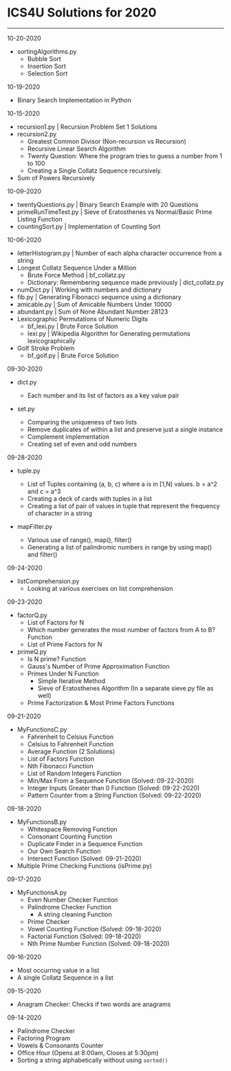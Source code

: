 # ICS4U Solutions for 2020
---
10-20-2020
- sortingAlgorithms.py
    - Bubble Sort
    - Insertion Sort
    - Selection Sort

10-19-2020
- Binary Search Implementation in Python

10-15-2020
- recursion1.py | Recursion Problem Set 1 Solutions
- recursion2.py
    - Greatest Common Divisor (Non-recursion vs Recursion)
    - Recursive Linear Search Algorithm
    - Twenty Question: Where the program tries to guess a number from 1 to 100
    - Creating a Single Collatz Sequence recursively.
- Sum of Powers Recursively

10-09-2020
- twentyQuestions.py | Binary Search Example with 20 Questions
- primeRunTimeTest.py | Sieve of Eratosthenes vs Normal/Basic Prime Listing Function
- countingSort.py | Implementation of Counting Sort

10-06-2020
- letterHistogram.py | Number of each alpha character occurrence from a string
- Longest Collatz Sequence Under a Million
    - Brute Force Method | bf_collatz.py
    - Dictionary: Remembering sequence made previously | dict_collatz.py
- numDict.py | Working with numbers and dictionary
- fib.py | Generating Fibonacci sequence using a dictionary
- amicable.py | Sum of Amicable Numbers Under 10000
- abundant.py | Sum of None Abundant Number 28123
- Lexicographic Permutations of Numeric Digits
    - bf_lexi.py | Brute Force Solution
    - lexi.py | Wikipedia Algorithm for Generating permutations lexicographically
- Golf Stroke Problem
    - bf_golf.py | Brute Force Solution

09-30-2020
- dict.py
    - Each number and its list of factors as a key value pair

- set.py
    - Comparing the uniqueness of two lists
    - Remove duplicates of within a list and preserve just a single instance
    - Complement implementation
    - Creating set of even and odd numbers

09-28-2020
- tuple.py
    - List of Tuples containing (a, b, c) where a is in [1,N) values. b = a^2 and c = a^3
    - Creating a deck of cards with tuples in a list
    - Creating a list of pair of values in tuple that represent the frequency of character in a string

- mapFilter.py
    - Various use of range(), map(), filter()
    - Generating a list of palindromic numbers in range by using map() and filter()

09-24-2020
- listComprehension.py
    - Looking at various exercises on list comprehension

09-23-2020
- factorQ.py
    - List of Factors for N
    - Which number generates the most number of factors from A to B? Function
    - List of Prime Factors for N
- primeQ.py
    - Is N prime? Function
    - Gauss's Number of Prime Approximation Function
    - Primes Under N Function
        - Simple Iterative Method
        - Sieve of Eratosthenes Algorithm (In a separate sieve.py file as well)
    - Prime Factorization & Most Prime Factors Functions

09-21-2020
- MyFunctionsC.py
    - Fahrenheit to Celsius Function
    - Celsius to Fahrenheit Function
    - Average Function (2 Solutions)
    - List of Factors Function
    - Nth Fibonacci Function
    - List of Random Integers Function
    - Min/Max From a Sequence Function (Solved: 09-22-2020)
    - Integer Inputs Greater than 0 Function (Solved: 09-22-2020)
    - Pattern Counter from a String Function (Solved: 09-22-2020)

09-18-2020
- MyFunctionsB.py
    - Whitespace Removing Function
    - Consonant Counting Function
    - Duplicate Finder in a Sequence Function
    - Our Own Search Function
    - Intersect Function (Solved: 09-21-2020)
- Multiple Prime Checking Functions (isPrime.py)

09-17-2020
- MyFunctionsA.py
    - Even Number Checker Function
    - Palindrome Checker Function
        - A string cleaning Function
    - Prime Checker
    - Vowel Counting Function (Solved: 09-18-2020)
    - Factorial Function (Solved: 09-18-2020)
    - Nth Prime Number Function (Solved: 09-18-2020)

09-16-2020
- Most occurring value in a list
- A single Collatz Sequence in a list

09-15-2020
- Anagram Checker: Checks if two words are anagrams

09-14-2020
- Palindrome Checker
- Factoring Program
- Vowels & Consonants Counter
- Office Hour (Opens at 8:00am, Closes at 5:30pm)
- Sorting a string alphabetically without using ```sorted()```
